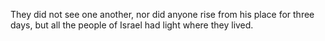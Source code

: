 They did not see one another, nor did anyone rise from his place for three days, but all the people of Israel had light where they lived.
